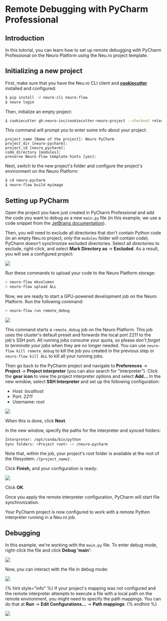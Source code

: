 # Remote Debugging with PyCharm Professional

## Introduction

In this tutorial, you can learn how to set up remote debugging with PyCharm Professional on the Neuro Platform using the Neu.ro project template.

## Initializing a new project

First, make sure that you have the Neu.ro CLI client and [**cookiecutter**](https://github.com/cookiecutter/cookiecutter) installed and configured:

```bash
$ pip install -U neuro-cli neuro-flow
$ neuro login
```

Then, initialize an empty project:

```bash
$ cookiecutter gh:neuro-inc/cookiecutter-neuro-project --checkout release
```

This command will prompt you to enter some info about your project:

```
project_name [Name of the project]: Neuro PyCharm
project_dir [neuro-pycharm]:
project_id [neuro_pycharm]:
code_directory [modules]:
preserve Neuro Flow template hints [yes]:
```

Next, switch to the new project's folder and configure the project's environment on the Neuro Platform:

```bash
$ cd neuro-pycharm 
$ neuro-flow build myimage
```

## Setting up PyCharm

Open the project you have just created in PyCharm Professional and add the code you want to debug as a new `main.py` file (in this example, we use a code snippet from the [JetBrains documentation](https://www.jetbrains.com/help/pycharm/remote-debugging-with-product.html)).

Then, you will need to exclude all directories that don't contain Python code (in an empty Neu.ro project, only the `modules` folder will contain code). PyCharm doesn't synchronize excluded directories. Select all directories to exclude, right-click, and select **Mark Directory as** -> **Excluded**. As a result, you will see a configured project:

![](../../.gitbook/assets/1.png)

Run these commands to upload your code to the Neuro Platform storage:

```bash
> neuro-flow mkvolumes
> neuro-flow upload ALL
```

Now, we are ready to start a GPU-powered development job on the Neuro Platform. Run the following command:

```bash
> neuro-flow run remote_debug
```

![](../../.gitbook/assets/1.1.png)

This command starts a `remote_debug` job on the Neuro Platform. This job uses the cluster's default preset and forwards the local port 2211 to the job's SSH port. All running jobs consume your quota, so please _don't forget to terminate your jobs_ when they are no longer needed. You can use `neuro-flow kill remote_debug` to kill the job you created in the previous step or `neuro-flow kill ALL` to kill all your running jobs.

Then go back to the PyCharm project and navigate to **Preferences** -> **Project** -> **Project interpreter** (you can also search for "interpreter"). Click the **gear icon** to view the project interpreter options and select **Add...** In the new window, select **SSH Interpreter** and set up the following configuration:

* Host: _localhost_
* Port: _2211_
* Username: _root_

![](../../.gitbook/assets/2.png)

When this is done, click **Next**.

In the new window, specify the paths for the interpreter and synced folders:

```bash
Interpreter: /opt/conda/bin/python
Sync folders: <Project root> -> /neuro-pycharm
```

Note that, within the job, your project's root folder is available at the root of the filesystem: `/{project_name}` .&#x20;

Click **Finish,** and your configuration is ready:

![](../../.gitbook/assets/3.png)

Click **OK**.

Once you apply the remote interpreter configuration, PyCharm will start file synchronization.

Your PyCharm project is now configured to work with a remote Python interpreter running in a Neu.ro job.&#x20;

## Debugging

In this example, we're working with the `main.py` file. To enter debug mode, right-click the file and click **Debug 'main'**:

![](../../.gitbook/assets/3.2.png)

Now, you can interact with the file in debug mode:

![](../../.gitbook/assets/4.png)

{% hint style="info" %}
If your project's mapping was not configured and the remote interpreter attempts to execute a file with a local path on the remote environment, you might need to specify the path mappings. You can do that at **Run** -> **Edit Configurations...** -> **Path mappings**:
{% endhint %}

![](../../.gitbook/assets/5.png)
